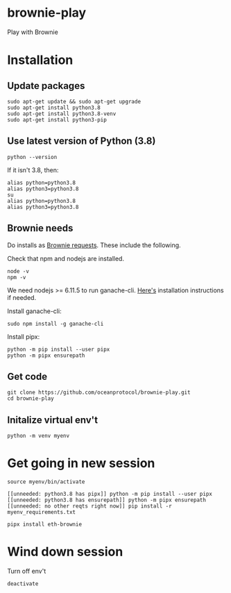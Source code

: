 # brownie-play
Play with Brownie

# Installation

## Update packages
```console
sudo apt-get update && sudo apt-get upgrade
sudo apt-get install python3.8
sudo apt-get install python3.8-venv
sudo apt-get install python3-pip
```

## Use latest version of Python (3.8)

```console
python --version
```

If it isn't 3.8, then:
```console
alias python=python3.8
alias python3=python3.8
su
alias python=python3.8
alias python3=python3.8
```

## Brownie needs
Do installs as [Brownie requests](https://medium.com/@iamdefinitelyahuman/getting-started-with-brownie-part-1-9b2181f4cb99). These include the following.

Check that npm and nodejs are installed. 
```console
node -v
npm -v
```

We need nodejs >= 6.11.5 to run ganache-cli. [Here's](https://docs.npmjs.com/downloading-and-installing-node-js-and-npm) installation instructions if needed.

Install ganache-cli:
```console
sudo npm install -g ganache-cli
```

Install pipx:
```console
python -m pip install --user pipx
python -m pipx ensurepath
```

## Get code
```console
git clone https://github.com/oceanprotocol/brownie-play.git
cd brownie-play
```

## Initalize virtual env't
```console
python -m venv myenv
```

# Get going in new session

```console
source myenv/bin/activate 

[[unneeded: python3.8 has pipx]] python -m pip install --user pipx
[[unneeded: python3.8 has ensurepath]] python -m pipx ensurepath
[[unneeded: no other reqts right now]] pip install -r myenv_requirements.txt 

pipx install eth-brownie
```


# Wind down session

Turn off env't
```console
deactivate
```
